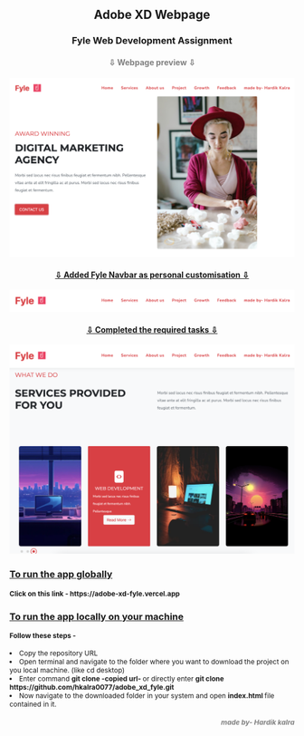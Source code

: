 <h2 align="center">
Adobe XD Webpage
</h2>
<h3 align="center" >
Fyle Web Development Assignment
</h3>
<h4 align="center" style="color:gray">
⇩  Webpage preview  ⇩
</h4>
<img src="./adobe_xd_fyle/images/p1.png" alt="webpage preview 1">
<h4 align="center"><u>
⇩  Added Fyle Navbar as personal customisation  ⇩</u></h4>
<img src="./adobe_xd_fyle/images/p2.png" alt="webpage preview 1">
<h4 align="center"><u>
⇩  Completed the required tasks   ⇩</u></h4>
<img src="./adobe_xd_fyle/images/p3.png" alt="webpage preview 1">

<h3><u>
To run the app globally</u></h3>

<h4 style="font-size:12px">Click on this link - https://adobe-xd-fyle.vercel.app</h4>

<h3><u>To run the app locally on your machine</u></h3>

<h4 style="font-size:12px">Follow these steps -</h4>

<li style="font-size:12px">Copy the repository URL</li>
<li style="font-size:12px">Open terminal and navigate to the folder where you want to download the project on you local machine. (like cd desktop)</li>
<li style="font-size:12px">Enter command <b>git clone -copied url- </b> or directly enter <b>git clone https://github.com/hkalra0077/adobe_xd_fyle.git</b></li>
<li style="font-size:12px">Now navigate to the downloaded folder in your system and open <b>index.html </b>file contained in it.</li>
<h4 align="right" style="font-size:12px; color:gray"><i>made by- Hardik kalra</h4>
